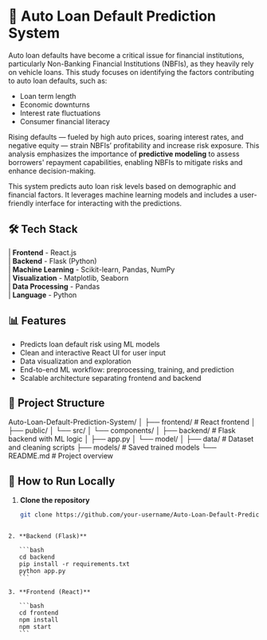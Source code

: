 # 🚗 Auto Loan Default Prediction System

Auto loan defaults have become a critical issue for financial institutions, particularly Non-Banking Financial Institutions (NBFIs), as they heavily rely on vehicle loans. This study focuses on identifying the factors contributing to auto loan defaults, such as:

- Loan term length  
- Economic downturns  
- Interest rate fluctuations  
- Consumer financial literacy  

Rising defaults — fueled by high auto prices, soaring interest rates, and negative equity — strain NBFIs’ profitability and increase risk exposure. This analysis emphasizes the importance of **predictive modeling** to assess borrowers' repayment capabilities, enabling NBFIs to mitigate risks and enhance decision-making.

This system predicts auto loan risk levels based on demographic and financial factors. It leverages machine learning models and includes a user-friendly interface for interacting with the predictions.

## 🛠️ Tech Stack

| **Frontend**      - React.js                            
| **Backend**       - Flask (Python)                      
| **Machine Learning** - Scikit-learn, Pandas, NumPy       
| **Visualization**  - Matplotlib, Seaborn    
| **Data Processing** - Pandas                            
| **Language**      - Python                              

## 📊 Features

- Predicts loan default risk using ML models
- Clean and interactive React UI for user input
- Data visualization and exploration
- End-to-end ML workflow: preprocessing, training, and prediction
- Scalable architecture separating frontend and backend

## 📁 Project Structure

Auto-Loan-Default-Prediction-System/
│
├── frontend/             # React frontend
│   ├── public/
│   └── src/
│       └── components/
│
├── backend/              # Flask backend with ML logic
│   ├── app.py
│   └── model/
│
├── data/                 # Dataset and cleaning scripts
├── models/               # Saved trained models
└── README.md             # Project overview

## 🚀 How to Run Locally

1. **Clone the repository**
   ```bash
   git clone https://github.com/your-username/Auto-Loan-Default-Prediction-System.git
````

2. **Backend (Flask)**

   ```bash
   cd backend
   pip install -r requirements.txt
   python app.py
   ```

3. **Frontend (React)**

   ```bash
   cd frontend
   npm install
   npm start
   ```
